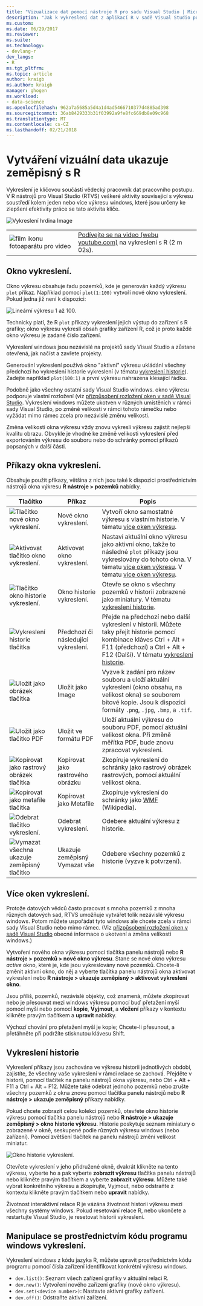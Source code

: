 ```yaml
---
title: "Vizualizace dat pomocí nástroje R pro sadu Visual Studio | Microsoft Docs"
description: "Jak k vykreslení dat z aplikací R v sadě Visual Studio pomocí výkresu systému windows."
ms.custom: 
ms.date: 06/29/2017
ms.reviewer: 
ms.suite: 
ms.technology:
- devlang-r
dev_langs:
- R
ms.tgt_pltfrm: 
ms.topic: article
author: kraigb
ms.author: kraigb
manager: ghogen
ms.workload:
- data-science
ms.openlocfilehash: 962a7a5685a5d4a1d4ad5466710377d4885ad398
ms.sourcegitcommit: 36ab8429333b31f03992a9fe8fc669db8e09c968
ms.translationtype: MT
ms.contentlocale: cs-CZ
ms.lasthandoff: 02/21/2018
---
```

# <a name="creating-visual-data-plots-with-r"></a>Vytváření vizuální data ukazuje zeměpisný s R

Vykreslení je klíčovou součástí vědecký pracovník dat pracovního postupu. V R nástrojů pro Visual Studio (RTVS) veškeré aktivity související s výkresu soustředí kolem jeden nebo více výkresu windows, které jsou určeny ke zlepšení efektivity práce se tato aktivita klíče.

![Vykreslení hrdina Image](media/plotting-hero-image.png)

|   |   |
|---|---|
| ![film ikonu fotoaparátu pro video](../install/media/video-icon.png "přehrát video") | [Podívejte se na video (webu youtube.com)](https://www.youtube.com/watch?v=ZTbKmz5RSgY) na vykreslení s R (2 m 02s). |

## <a name="the-plot-window"></a>Okno vykreslení.

Okno výkresu obsahuje řadu pozemků, kde je generován každý výkresu `plot` příkaz. Například pomocí `plot(1:100)` vytvoří nové okno vykreslení. Pokud jedna již není k dispozici:

![Lineární výkresu 1 až 100.](media/plotting-1-to-100.png)

Technicky platí, že R `plot` příkazy vykreslení jejich výstup do zařízení s R grafiky; okno výkresu vykreslí obsah grafiky zařízení R, což je proto každé okno výkresu je zadané číslo zařízení.

Vykreslení windows jsou nezávislé na projektů sady Visual Studio a zůstane otevřená, jak načíst a zavřete projekty.

Generování vykreslení používá okno "aktivní" výkresu ukládání všechny předchozí ho vykreslení historie vykreslení (v tématu [vykreslení historie](#plot-history)). Zadejte například `plot(100:1)` a první výkresu nahrazena klesající řádku.

Podobně jako všechny ostatní sady Visual Studio windows. okno výkresu podporuje vlastní rozložení (viz [přizpůsobení rozložení oken v sadě Visual Studio](../ide/customizing-window-layouts-in-visual-studio.md). Vykreslení windows můžete ukotven v různých umístěních v rámci sady Visual Studio, po změně velikosti v rámci tohoto rámečku nebo vyžádat mimo rámec zcela pro nezávislé změnu velikosti. 

Změna velikosti okna výkresu vždy znovu vykreslí výkresu zajistit nejlepší kvalitu obrazu. Obvykle je vhodné ke změně velikosti vykreslení před exportováním výkresu do souboru nebo do schránky pomocí příkazů popsaných v další části.

## <a name="plot-window-commands"></a>Příkazy okna vykreslení.

Obsahuje použít příkazy, většina z nich jsou také k dispozici prostřednictvím nástrojů okna výkresu **R nástroje > pozemků** nabídky.

| Tlačítko | Příkaz | Popis | 
| --- | --- | --- |
| ![Tlačítko nové okno vykreslení.](media/plotting-toolbar-01-new-plot-window.png) | Nové okno vykreslení. | Vytvoří okno samostatné výkresu s vlastním historie. V tématu [více oken výkresu](#multiple-plot-windows). |
| ![Aktivovat tlačítko okno vykreslení.](media/plotting-toolbar-02-activate-plot-window.png) | Aktivovat okno vykreslení. | Nastaví aktuální okno výkresu jako aktivní okno, takže to následné `plot` příkazy jsou vykreslovány do tohoto okna. V tématu [více oken výkresu](#multiple-plot-windows). V tématu [více oken výkresu](#multiple-plot-windows). |
| ![Tlačítko okno historie vykreslení.](media/plotting-toolbar-03-plot-history.png) | Okno historie vykreslení. | Otevře se okno s všechny pozemků v historii zobrazené jako miniatury. V tématu [vykreslení historie](#plot-history). |
| ![Vykreslení historie tlačítka](media/plotting-toolbar-04-plot-history-arrows.png) | Předchozí či následující vykreslení. |  Přejde na předchozí nebo další vykreslení v historii. Můžete taky přejít historie pomocí kombinace kláves Ctrl + Alt + F11 (předchozí) a Ctrl + Alt + F12 (Další). V tématu [vykreslení historie](#plot-history). |
| ![Uložit jako obrázek tlačítka](media/plotting-toolbar-05-save-as-image.png)| Uložit jako Image | Vyzve k zadání pro název souboru a uloží aktuální vykreslení (okno obsahu, na velikost okna) se souborem bitové kopie. Jsou k dispozici formáty `.png`, `.jpg`, `.bmp`, a `.tif`. |
| ![Uložit jako tlačítko PDF](media/plotting-toolbar-06-save-as-pdf.png)| Uložit ve formátu PDF | Uloží aktuální výkresu do souboru PDF, pomocí aktuální velikost okna. Při změně měřítka PDF, bude znovu zpracovat vykreslení. |
| ![Kopírovat jako rastrový obrázek tlačítka](media/plotting-toolbar-07-copy-as-bitmap.png)| Kopírovat jako rastrového obrázku | Zkopíruje vykreslení do schránky jako rastrový obrázek rastrových, pomocí aktuální velikost okna. | 
| ![Kopírovat jako metafile tlačítka](media/plotting-toolbar-08-copy-as-metafile.png)| Kopírovat jako Metafile | Zkopíruje vykreslení do schránky jako [WMF](https://en.wikipedia.org/wiki/Windows_Metafile) (Wikipedia). | 
| ![Odebrat tlačítko vykreslení.](media/plotting-toolbar-09-remove-plot.png)| Odebrat vykreslení. | Odebere aktuální výkresu z historie. |
| ![Vymazat všechna ukazuje zeměpisný tlačítko](media/plotting-toolbar-10-clear-all-plots.png) | Ukazuje zeměpisný Vymazat vše | Odebere všechny pozemků z historie (vyzve k potvrzení). |

## <a name="multiple-plot-windows"></a>Více oken vykreslení.

Protože datových vědců často pracovat s mnoha pozemků z mnoha různých datových sad, RTVS umožňuje vytvářet tolik nezávislé výkresu windows. Potom můžete uspořádat tyto windows ale chcete zcela v rámci sady Visual Studio nebo mimo rámec. (Viz [přizpůsobení rozložení oken v sadě Visual Studio](../ide/customizing-window-layouts-in-visual-studio.md) obecné informace o ukotvení a změna velikosti windows.)

Vytvoření nového okna výkresu pomocí tlačítka panelu nástrojů nebo **R nástroje > pozemků > nové okno výkresu**. Stane se nové okno výkresu *active* okno, které je, kde jsou vykreslovány nové pozemků. Chcete-li změnit aktivní okno, do něj a vyberte tlačítka panelu nástrojů okna aktivovat vykreslení nebo **R nástroje > ukazuje zeměpisný > aktivovat vykreslení okno**.

Jsou příliš, pozemků, nezávislé objekty, což znamená, můžete zkopírovat nebo je přesouvat mezi windows výkresu pomocí buď přetažení myší pomocí myši nebo pomocí **kopie**, **Vyjmout**, a **vložení** příkazy v kontextu klikněte pravým tlačítkem a **upravit** nabídky.

Výchozí chování pro přetažení myší je kopie; Chcete-li přesunout, a přetáhněte při podržíte stisknutou klávesu Shift.

## <a name="plot-history"></a>Vykreslení historie

Vykreslení příkazy jsou zachována ve výkresu historii jednotlivých období, zajistíte, že všechny vaše vykreslení v rámci relace se zachová. Přejděte v historii, pomocí tlačítek na panelu nástrojů okna výkresu, nebo Ctrl + Alt + F11 a Ctrl + Alt + F12. Můžete také odebrat jednoho pozemků nebo zrušte všechny pozemků z okna znovu pomocí tlačítka panelu nástrojů nebo **R nástroje > ukazuje zeměpisný** příkazy nabídky.

Pokud chcete zobrazit celou kolekci pozemků, otevřete okno historie výkresu pomocí tlačítka panelu nástrojů nebo **R nástroje > ukazuje zeměpisný > okno historie výkresu**.
Historie poskytuje seznam miniatury o zobrazené v okně, seskupené podle různých výkresu windows (nebo zařízení). Pomocí zvětšení tlačítek na panelu nástrojů změní velikost miniatur.

![Okno historie vykreslení.](media/plotting-plot-history-window.png)

Otevřete vykreslení v jeho přidružené okně, dvakrát klikněte na tento výkresu, vyberte ho a pak vyberte **zobrazit výkresu** tlačítka panelu nástrojů nebo klikněte pravým tlačítkem a vyberte **zobrazit výkresu**. Můžete také vybrat konkrétního výkresu a zkopírujte, Vyjmout, nebo odstraňte z kontextu klikněte pravým tlačítkem nebo **upravit** nabídky.

Životnost interaktivní relace R je vázána životnost historii výkresu mezi všechny systémy windows. Pokud resetování relace R, nebo ukončete a restartujte Visual Studio, je resetovat historii vykreslení.

## <a name="programmatically-manipulating-plot-windows"></a>Manipulace se prostřednictvím kódu programu windows vykreslení.

Vykreslení windows z kódu jazyka R, můžete upravit prostřednictvím kódu programu pomocí čísla zařízení identifikovat konkrétní výkresu windows. 

- `dev.list()`: Seznam všech zařízení grafiky v aktuální relaci R.
- `dev.new()`: Vytvoření nového zařízení grafiky (nové okno výkresu).
- `dev.set(<device number>)`: Nastavte aktivní grafiky zařízení.
- `dev.off()`: Odstraňte aktivní zařízení.
